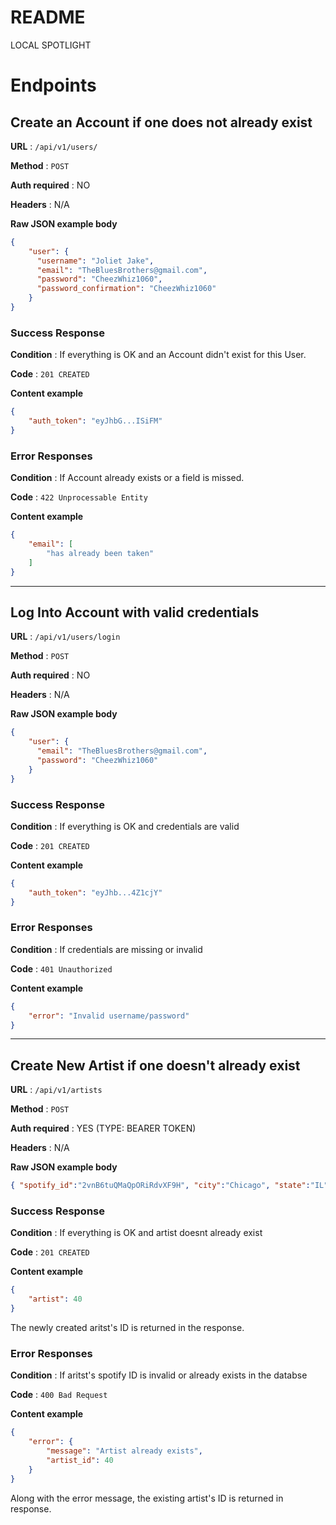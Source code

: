 # README

LOCAL SPOTLIGHT

# Endpoints

## __Create an Account__ if one does not already exist

**URL** : `/api/v1/users/`

**Method** : `POST`

**Auth required** : NO

**Headers** : N/A

**Raw JSON example body**
```json
{
    "user": {
      "username": "Joliet Jake",
      "email": "TheBluesBrothers@gmail.com",
      "password": "CheezWhiz1060",
      "password_confirmation": "CheezWhiz1060"
    }
}
```

### Success Response

**Condition** : If everything is OK and an Account didn't exist for this User.

**Code** : `201 CREATED`

**Content example**
```json
{
    "auth_token": "eyJhbG...ISiFM"
}
```

### Error Responses

**Condition** : If Account already exists or a field is missed.

**Code** : `422 Unprocessable Entity`

**Content example**
```json
{
    "email": [
        "has already been taken"
    ]
}
```
---
## __Log Into Account__ with valid credentials

**URL** : `/api/v1/users/login`

**Method** : `POST`

**Auth required** : NO

**Headers** : N/A

**Raw JSON example body**
```json
{
    "user": {
      "email": "TheBluesBrothers@gmail.com",
      "password": "CheezWhiz1060"
    }
}
```

### Success Response

**Condition** : If everything is OK and credentials are valid

**Code** : `201 CREATED`

**Content example**
```json
{
    "auth_token": "eyJhb...4Z1cjY"
}
```

### Error Responses

**Condition** : If credentials are missing or invalid

**Code** : `401 Unauthorized`

**Content example**
```json
{
    "error": "Invalid username/password"
}
```
---
## __Create New Artist__ if one doesn't already exist

**URL** : `/api/v1/artists`

**Method** : `POST`

**Auth required** : YES (TYPE: BEARER TOKEN)

**Headers** : N/A

**Raw JSON example body**
```json
{ "spotify_id":"2vnB6tuQMaQpORiRdvXF9H", "city":"Chicago", "state":"IL"}
```

### Success Response

**Condition** : If everything is OK and artist doesnt already exist

**Code** : `201 CREATED`

**Content example**
```json
{
    "artist": 40
}
```
The newly created aritst's ID is returned in the response.

### Error Responses

**Condition** : If aritst's spotify ID is invalid or already exists in the databse

**Code** : `400 Bad Request`

**Content example**
```json
{
    "error": {
        "message": "Artist already exists",
        "artist_id": 40
    }
}
```
Along with the error message, the existing artist's ID is returned in response.
